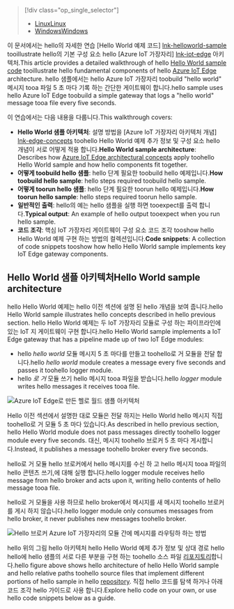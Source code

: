 > [!div class="op_single_selector"]
> * [<span data-ttu-id="4ebe7-101">Linux</span><span class="sxs-lookup"><span data-stu-id="4ebe7-101">Linux</span></span>](../articles/iot-hub/iot-hub-linux-iot-edge-get-started.md)
> * [<span data-ttu-id="4ebe7-102">Windows</span><span class="sxs-lookup"><span data-stu-id="4ebe7-102">Windows</span></span>](../articles/iot-hub/iot-hub-windows-iot-edge-get-started.md)
> 
> 

<span data-ttu-id="4ebe7-103">이 문서에서는 hello의 자세한 연습 [Hello World 예제 코드] [ lnk-helloworld-sample] tooillustrate hello의 기본 구성 요소 hello [Azure IoT 가장자리] [ lnk-iot-edge] 아키텍처.</span><span class="sxs-lookup"><span data-stu-id="4ebe7-103">This article provides a detailed walkthrough of hello [Hello World sample code][lnk-helloworld-sample] tooillustrate hello fundamental components of hello [Azure IoT Edge][lnk-iot-edge] architecture.</span></span> <span data-ttu-id="4ebe7-104">hello 샘플에서는 hello Azure IoT 가장자리 toobuild "hello world" 메시지 tooa 파일 5 초 마다 기록 하는 간단한 게이트웨이 합니다.</span><span class="sxs-lookup"><span data-stu-id="4ebe7-104">hello sample uses hello Azure IoT Edge toobuild a simple gateway that logs a "hello world" message tooa file every five seconds.</span></span>

<span data-ttu-id="4ebe7-105">이 연습에서는 다음 내용을 다룹니다.</span><span class="sxs-lookup"><span data-stu-id="4ebe7-105">This walkthrough covers:</span></span>

* <span data-ttu-id="4ebe7-106">**Hello World 샘플 아키텍처**: 설명 방법을 [Azure IoT 가장자리 아키텍처 개념] [ lnk-edge-concepts] toohello Hello World 예제 추가 정보 및 구성 요소 hello 개념이 서로 어떻게 적용 합니다.</span><span class="sxs-lookup"><span data-stu-id="4ebe7-106">**Hello World sample architecture**: Describes how [Azure IoT Edge architectural concepts][lnk-edge-concepts] apply toohello Hello World sample and how hello components fit together.</span></span>
* <span data-ttu-id="4ebe7-107">**어떻게 toobuild hello 샘플**: hello 단계 필요한 toobuild hello 예제입니다.</span><span class="sxs-lookup"><span data-stu-id="4ebe7-107">**How toobuild hello sample**: hello steps required toobuild hello sample.</span></span>
* <span data-ttu-id="4ebe7-108">**어떻게 toorun hello 샘플**: hello 단계 필요한 toorun hello 예제입니다.</span><span class="sxs-lookup"><span data-stu-id="4ebe7-108">**How toorun hello sample**: hello steps required toorun hello sample.</span></span> 
* <span data-ttu-id="4ebe7-109">**일반적인 출력**: hello의 예는 hello 샘플을 실행 하면 tooexpect를 출력 합니다.</span><span class="sxs-lookup"><span data-stu-id="4ebe7-109">**Typical output**: An example of hello output tooexpect when you run hello sample.</span></span>
* <span data-ttu-id="4ebe7-110">**코드 조각**: 핵심 IoT 가장자리 게이트웨이 구성 요소 코드 조각 tooshow hello Hello World 예제 구현 하는 방법의 컬렉션입니다.</span><span class="sxs-lookup"><span data-stu-id="4ebe7-110">**Code snippets**: A collection of code snippets tooshow how hello Hello World sample implements key IoT Edge gateway components.</span></span>


## <a name="hello-world-sample-architecture"></a><span data-ttu-id="4ebe7-111">Hello World 샘플 아키텍처</span><span class="sxs-lookup"><span data-stu-id="4ebe7-111">Hello World sample architecture</span></span>
<span data-ttu-id="4ebe7-112">hello Hello World 예제는 hello 이전 섹션에 설명 된 hello 개념을 보여 줍니다.</span><span class="sxs-lookup"><span data-stu-id="4ebe7-112">hello Hello World sample illustrates hello concepts described in hello previous section.</span></span> <span data-ttu-id="4ebe7-113">hello Hello World 예제는 두 IoT 가장자리 모듈로 구성 하는 파이프라인에 있는 IoT 지 게이트웨이 구현 합니다.</span><span class="sxs-lookup"><span data-stu-id="4ebe7-113">hello Hello World sample implements a IoT Edge gateway that has a pipeline made up of two IoT Edge modules:</span></span>

* <span data-ttu-id="4ebe7-114">hello *hello world* 모듈 메시지 5 초 마다를 만들고 toohello로 거 모듈을 전달 합니다.</span><span class="sxs-lookup"><span data-stu-id="4ebe7-114">hello *hello world* module creates a message every five seconds and passes it toohello logger module.</span></span>
* <span data-ttu-id="4ebe7-115">hello *로 거* 모듈 쓰기 hello 메시지 tooa 파일을 받습니다.</span><span class="sxs-lookup"><span data-stu-id="4ebe7-115">hello *logger* module writes hello messages it receives tooa file.</span></span>

![Azure IoT Edge로 만든 헬로 월드 샘플 아키텍처][4]

<span data-ttu-id="4ebe7-117">Hello 이전 섹션에서 설명한 대로 모듈은 전달 하지는 Hello World hello 메시지 직접 toohello로 거 모듈 5 초 마다 있습니다.</span><span class="sxs-lookup"><span data-stu-id="4ebe7-117">As described in hello previous section, hello Hello World module does not pass messages directly toohello logger module every five seconds.</span></span> <span data-ttu-id="4ebe7-118">대신, 메시지 toohello 브로커 5 초 마다 게시합니다.</span><span class="sxs-lookup"><span data-stu-id="4ebe7-118">Instead, it publishes a message toohello broker every five seconds.</span></span>

<span data-ttu-id="4ebe7-119">hello로 거 모듈 hello 브로커에서 hello 메시지를 수신 하 고 hello 메시지 tooa 파일의 hello 콘텐츠 쓰기,에 대해 실행 합니다.</span><span class="sxs-lookup"><span data-stu-id="4ebe7-119">hello logger module receives hello message from hello broker and acts upon it, writing hello contents of hello message tooa file.</span></span>

<span data-ttu-id="4ebe7-120">hello로 거 모듈을 사용 하므로 hello broker에서 메시지를 새 메시지 toohello 브로커를 게시 하지 않습니다.</span><span class="sxs-lookup"><span data-stu-id="4ebe7-120">hello logger module only consumes messages from hello broker, it never publishes new messages toohello broker.</span></span>

![Hello 브로커 Azure IoT 가장자리의 모듈 간에 메시지를 라우팅하 하는 방법][5]

<span data-ttu-id="4ebe7-122">hello 위의 그림 hello 아키텍처 hello Hello World 예제 추가 정보 및 상대 경로 hello hello에 hello 샘플의 서로 다른 부분을 구현 하는 toohello 소스 파일 [리포지토리][lnk-iot-edge]합니다.</span><span class="sxs-lookup"><span data-stu-id="4ebe7-122">hello figure above shows hello architecture of hello Hello World sample and hello relative paths toohello source files that implement different portions of hello sample in hello [repository][lnk-iot-edge].</span></span> <span data-ttu-id="4ebe7-123">직접 hello 코드를 탐색 하거나 아래 코드 조각 hello 가이드로 사용 합니다.</span><span class="sxs-lookup"><span data-stu-id="4ebe7-123">Explore hello code on your own, or use hello code snippets below as a guide.</span></span>

<!-- Images -->
[4]: media/iot-hub-iot-edge-getstarted-selector/high_level_architecture.png
[5]: media/iot-hub-iot-edge-getstarted-selector/detailed_architecture.png

<!-- Links -->
[lnk-helloworld-sample]: https://github.com/Azure/iot-edge/tree/master/samples/hello_world
[lnk-iot-edge]: https://github.com/Azure/iot-edge
[lnk-edge-concepts]: ../articles/iot-hub/iot-hub-iot-edge-overview.md